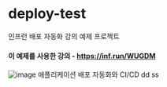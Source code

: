 # deploy-test
인프런 배포 자동화 강의 예제 프로젝트

#### 이 예제를 사용한 강의 - https://inf.run/WUGDM
![image](https://github.com/lleellee0/application-deploy-advanced/assets/14347593/96691c72-a4d7-4dec-ab1c-1d0d4859fdcb)
애플리케이션 배포 자동화와 CI/CD
dd
ss